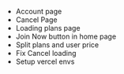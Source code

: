 - Account page
- Cancel Page
- Loading plans page
- Join Now button in home page
- Split plans and user price
- Fix Cancel loading
- Setup vercel envs
